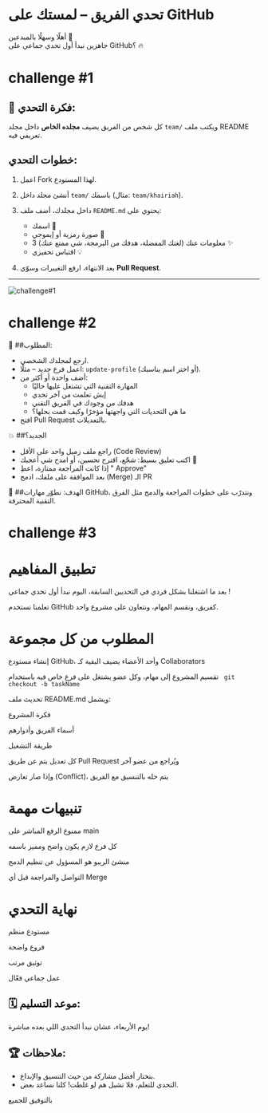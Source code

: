 #  تحدي الفريق – لمستك على GitHub

أهلًا وسهلًا بالمبدعين 👋  
جاهزين نبدأ أول تحدي جماعي على GitHub؟ 🔥  
# challenge #1

## 🎯 فكرة التحدي:
كل شخص من الفريق يضيف **مجلده الخاص** داخل مجلد `team/` ويكتب ملف README تعريفي فيه.

##  خطوات التحدي:

1. اعمل Fork لهذا المستودع.
2. أنشئ مجلد داخل `team/` باسمك (مثال: `team/khairiah`).
3. داخل مجلدك، أضف ملف `README.md` يحتوي على:
   - اسمك 💬  
   - صورة رمزية أو إيموجي 🎨  
   - 3 معلومات عنك (لغتك المفضلة، هدفك من البرمجة، شي ممتع عنك) ✨  
   - اقتباس تحفيزي 💡  

4. بعد الانتهاء، ارفع التغييرات وسوّي **Pull Request**.

---
![challenge#1](https://github.com/user-attachments/assets/bc75e308-6e6b-41e9-a30d-f66359b9ef3c)

# challenge #2

📌 ##المطلوب:
- ارجع لمجلدك الشخصي.  
- اعمل فرع جديد – مثلًا: `update-profile` (أو اختر اسم يناسبك).  
- أضف واحدة أو أكثر من:  
  - المهارة التقنية التي تشتغل عليها حاليًا  
  - إيش تعلمت من آخر تحدي  
  - هدفك من وجودك في الفريق التقني  
  - ما هي التحديات التي واجهتها مؤخرًا وكيف قمت بحلها؟  
- افتح Pull Request بالتعديلات.

💥 ##الجديد؟
- راجع ملف زميل واحد على الأقل (Code Review)  
- اكتب تعليق بسيط: شجّع، اقترح تحسين، أو امدح شي أعجبك 💬  
- إذا كانت المراجعة ممتازة، اعطِ " Approve"  
- بعد الموافقة على ملفك، ادمج (Merge) الـ PR  

🎯 ##الهدف:
نطوّر مهارات GitHub، ونتدرّب على خطوات المراجعة والدمج مثل الفرق التقنية المحترفة.


# challenge #3
# تطبيق المفاهيم
بعد ما اشتغلنا بشكل فردي في التحديين السابقة، اليوم نبدأ أول تحدي جماعي !

 تعلمنا نستخدم GitHub كفريق، ونقسم المهام، ونتعاون على مشروع واحد.
 
# المطلوب من كل مجموعة
إنشاء مستودع GitHub، وأحد الأعضاء يضيف البقية كـ Collaborators

 تقسيم المشروع إلى مهام، وكل عضو يشتغل على فرع خاص فيه باستخدام ` git checkout -b taskName`
 

 تحديث ملف README.md ويشمل:
 
 فكرة المشروع
 
 أسماء الفريق وأدوارهم
 
 طريقة التشغيل
 
 كل تعديل يتم عن طريق Pull Request ويُراجع من عضو آخر
 
 وإذا صار تعارض (Conflict)، يتم حله بالتنسيق مع الفريق



 
 
 # تنبيهات مهمة
 
ممنوع الرفع المباشر على main

 كل فرع لازم يكون واضح ومميز باسمه
 
 منشئ الريبو هو المسؤول عن تنظيم الدمج
 
التواصل والمراجعة قبل أي Merge





# نهاية التحدي
 
مستودع منظم

 فروع واضحة
 
 توثيق مرتب
 
 عمل جماعي فعّال



 


## 🗓️ موعد التسليم:
يوم الأربعاء، عشان نبدأ التحدي اللي بعده مباشرة!



## 🏆 ملاحظات:
- بنختار أفضل مشاركة من حيث التنسيق والإبداع.
- التحدي للتعلم، فلا تشيل هم لو غلطت! كلنا نساعد بعض.

بالتوفيق للجميع 
